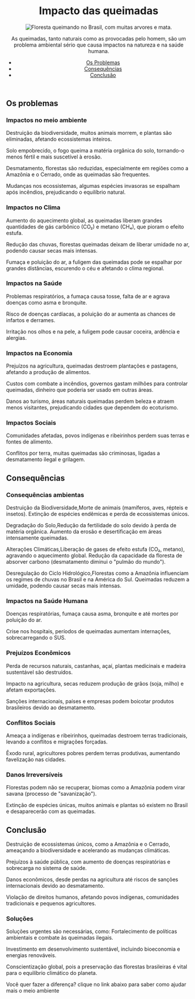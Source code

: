 <!DOCTYPE html>
<html lang="pt-br">
<head>
    <meta charset="UTF-8">
    <meta name="viewport" content="width=device-width, initial-scale=1.0">
    <title>Queimadas no Brasil</title>
    <link rel="stylesheet" href="style.css">
</head>
<body>
    <header>
        <h1>Impacto das queimadas</h1>
        <img src="https://images.app.goo.gl/spsaccY15Q7wzdoK7" alt="Floresta queimando no Brasil, com muitas arvores e mata."> 
        <p>As queimadas, tanto naturais como as provocadas pelo homem, são um problema ambiental sério que causa impactos na natureza e na saúde humana.</p>
        <nav>
            <ul>
                <li><a href="#problemas">Os Problemas</a></li>
                <li><a href="#consequencias">Consequências</a></li>
                <li><a href="#conclusao">Conclusão</a></
            </ul>
        </nav>
    </header>
    <main>
        <section id="problemas" class="conteudo">
            <h2>Os problemas</h2>
            <article>
                <h3>Impactos no meio ambiente</h3>
                <p>Destruição da biodiversidade, muitos animais morrem, e plantas são eliminadas, afetando ecossistemas inteiros.
                    
Solo empobrecido, o fogo queima a matéria orgânica do solo, tornando-o menos fértil e mais suscetível à erosão.

Desmatamento, florestas são reduzidas, especialmente em regiões como a Amazônia e o Cerrado, onde as queimadas são frequentes.

Mudanças nos ecossistemas, algumas espécies invasoras se espalham após incêndios, prejudicando o equilíbrio natural.</p>
            </article>

<article>
                <h3>Impactos no Clima</h3>
                <p>Aumento do aquecimento global, as queimadas liberam grandes quantidades de gás carbônico (CO₂) e metano (CH₄), que pioram o efeito estufa.

Redução das chuvas, florestas queimadas deixam de liberar umidade no ar, podendo causar secas mais intensas.

Fumaça e poluição do ar, a fuligem das queimadas pode se espalhar por grandes distâncias, escurendo o céu e afetando o clima regional.</p>
            </article>

 <article>
                <h3>Impactos na Saúde</h3>
                <p>Problemas respiratórios, a fumaça causa tosse, falta de ar e agrava doenças como asma e bronquite.

Risco de doenças cardíacas, a poluição do ar aumenta as chances de infartos e derrames.

Irritação nos olhos e na pele, a fuligem pode causar coceira, ardência e alergias.</p>
            </article>

  <article>
                <h3>Impactos na Economia</h3>
                <p>Prejuízos na agricultura, queimadas destroem plantações e pastagens, afetando a produção de alimentos.

Custos com combate a incêndios, governos gastam milhões para controlar queimadas, dinheiro que poderia ser usado em outras áreas.

Danos ao turismo, áreas naturais queimadas perdem beleza e atraem menos visitantes, prejudicando cidades que dependem do ecoturismo.</p>
           </article>

<article>
           <h3>Impactos Sociais</h3>
           <p>Comunidades afetadas, povos indígenas e ribeirinhos perdem suas terras e fontes de alimento.

Conflitos por terra, muitas queimadas são criminosas, ligadas a desmatamento ilegal e grilagem.</p>
           </article>
     <section id="Consequências" class="conteudo">
            <h2>Consequências</h2>
            <article>
            <h3>Consequências ambientas</h3>
             <p>Destruição da Biodiversidade,Morte de animais (mamíferos, aves, répteis e insetos). Extinção de espécies endêmicas e perda de ecossistemas únicos.

 Degradação do Solo,Redução da fertilidade do solo devido à perda de matéria orgânica. Aumento da erosão e desertificação em áreas intensamente queimadas.

Alterações Climáticas,Liberação de gases de efeito estufa (CO₂, metano), agravando o aquecimento global. Redução da capacidade da floresta de absorver carbono (desmatamento diminui o "pulmão do mundo").

Desregulação do Ciclo Hidrológico,Florestas como a Amazônia influenciam os regimes de chuvas no Brasil e na América do Sul. Queimadas reduzem a umidade, podendo causar secas mais intensas.</p>
</article>

<article>
             <h3>Impactos na Saúde Humana </h3>
             <p>Doenças respiratórias, fumaça causa asma, bronquite e até mortes por poluição do ar.
             
 Crise nos hospitais, períodos de queimadas aumentam internações, sobrecarregando o SUS.</p>
 </article>

<article>
            <h3>Prejuízos Econômicos</h3>
            <p>Perda de recursos naturais, castanhas, açaí, plantas medicinais e madeira sustentável são destruídos.

 Impacto na agricultura, secas reduzem produção de grãos (soja, milho) e afetam exportações.

 Sanções internacionais, países e empresas podem boicotar produtos brasileiros devido ao desmatamento.</p>
</article>

<article>
           <h3> Conflitos Sociais</h3>
           <p> Ameaça a indígenas e ribeirinhos, queimadas destroem terras tradicionais, levando a conflitos e migrações forçadas.

 Êxodo rural, agricultores pobres perdem terras produtivas, aumentando favelização nas cidades.</p>
 </article>

<article>
          <h3>Danos Irreversíveis</h3>
          <p> Florestas podem não se recuperar, biomas como a Amazônia podem virar savana (processo de "savanização").

 Extinção de espécies únicas, muitos animais e plantas só existem no Brasil e desaparecerão com as queimadas.</p>
 </article>
           <section id="Conclusão" class="conteudo">
            <h2>Conclusão</h2>
            <article>
            <p>Destruição de ecossistemas únicos, como a Amazônia e o Cerrado, ameaçando a biodiversidade e acelerando as mudanças climáticas.

Prejuízos à saúde pública, com aumento de doenças respiratórias e sobrecarga no sistema de saúde.

Danos econômicos, desde perdas na agricultura até riscos de sanções internacionais devido ao desmatamento.

Violação de direitos humanos, afetando povos indígenas, comunidades tradicionais e pequenos agricultores.</p>
</article>

<article>
            <h3>Soluções</h3>
            <p>Soluções urgentes são necessárias, como:
 Fortalecimento de políticas ambientais e combate às queimadas ilegais.

 Investimento em desenvolvimento sustentável, incluindo bioeconomia e energias renováveis.

 Conscientização global, pois a preservação das florestas brasileiras é vital para o equilíbrio climático do planeta.</p>
 </article>

<article>
<p>Você quer fazer a diferença? clique no link abaixo para saber como ajudar mais o meio ambiente
    